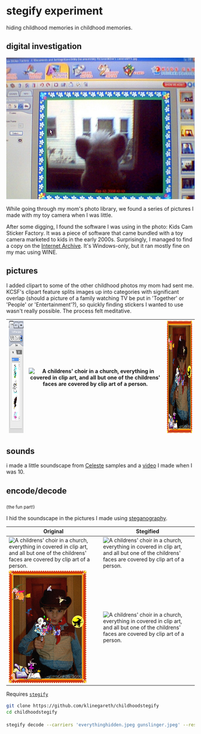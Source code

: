 # stegify experiment

hiding childhood memories in childhood memories.

## digital investigation

![Blurry screenshot of 2008-era photo software being used to edit a photo of a Furby](./readme-pics/kidscam.jpeg)

While going through my mom's photo library, we found a series of pictures I made with my toy camera when I was little.

After some digging, I found the software I was using in the photo: Kids Cam Sticker Factory. It was a piece of software that came bundled with a toy camera marketed to kids in the early 2000s. Surprisingly, I managed to find a copy on the [Internet Archive](https://archive.org/details/sticker-factory). It's Windows-only, but it ran mostly fine on my mac using WINE.

## pictures

I added clipart to some of the other childhood photos my mom had sent me. KCSF's clipart feature splits images up into categories with significant overlap (should a picture of a family watching TV be put in 'Together' or 'People' or 'Entertainment'?), so quickly finding stickers I wanted to use wasn't really possible. The process felt meditative.

| <img alt="A screenshot of a menu for adding clipart to an image" src="./readme-pics/clipart.png" height="300"/> | <img alt="A childrens' choir in a church, everything in covered in clip art, and all but one of the childrens' faces are covered by clip art of a person." src="./src/everything.jpeg" height="300"/> | <img alt="Young boy in a cowboy costume pointing a toy revolver at the camera. Random clip art comes out of the toy gun, and clip art witches fly around the picture." src="./src/gunslinger.jpeg" height="300"/> |
| --------------------------------------------------------------------------------------------------------------- | ----------------------------------------------------------------------------------------------------------------------------------------------------------------------------------------------------- | ----------------------------------------------------------------------------------------------------------------------------------------------------------------------------------------------------------------- |

## sounds

i made a little soundscape from [Celeste](https://www.celestegame.com/) samples and a [video](https://www.youtube.com/watch?v=y59hM2c7s4I) I made when I was 10.

## encode/decode

<sub>(the fun part!)</sub>

I hid the soundscape in the pictures I made using [steganography](https://en.wikipedia.org/wiki/steganography).

| Original                                                                                                                                                                                                          | Stegified                                                                                                                                                                                               |
| ----------------------------------------------------------------------------------------------------------------------------------------------------------------------------------------------------------------- | ------------------------------------------------------------------------------------------------------------------------------------------------------------------------------------------------------- |
| <img alt="A childrens' choir in a church, everything in covered in clip art, and all but one of the childrens' faces are covered by clip art of a person." src="./src/everything.jpeg" height="300"/>             | <img alt="A childrens' choir in a church, everything in covered in clip art, and all but one of the childrens' faces are covered by clip art of a person." src="./everythinghidden.jpeg" height="300" align="center"/> |
| <img alt="Young boy in a cowboy costume pointing a toy revolver at the camera. Random clip art comes out of the toy gun, and clip art witches fly around the picture." src="./src/gunslinger.jpeg" height="300"/> | <img alt="A childrens' choir in a church, everything in covered in clip art, and all but one of the childrens' faces are covered by clip art of a person." src="./gunslingerhidden.jpeg" height="300" align="center"/> |

Requires [`stegify`](https://github.com/DimitarPetrov/stegify)

```bash
git clone https://github.com/klinegareth/childhoodstegify
cd childhoodstegify

stegify decode --carriers 'everythinghidden.jpeg gunslinger.jpeg' --result 'result.mp3'
```
